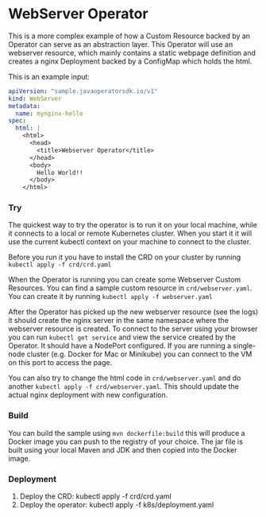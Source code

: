 # WebServer Operator

This is a more complex example of how a Custom Resource backed by an Operator can serve as
an abstraction layer. This Operator will use an webserver resource, which mainly contains a
static webpage definition and creates a nginx Deployment backed by a ConfigMap which holds
the html.

This is an example input:
```yaml
apiVersion: "sample.javaoperatorsdk.io/v1"
kind: WebServer
metadata:
  name: mynginx-hello
spec:
  html: |
    <html>
      <head>
        <title>Webserver Operator</title>
      </head>
      <body>
        Hello World!!
      </body>
    </html>
```

### Try 

The quickest way to try the operator is to run it on your local machine, while it connects to a local or remote
Kubernetes cluster. When you start it it will use the current kubectl context on your machine to connect to the cluster.

Before you run it you have to install the CRD on your cluster by running `kubectl apply -f crd/crd.yaml`

When the Operator is running you can create some Webserver Custom Resources. You can find a sample custom resource in
`crd/webserver.yaml`. You can create it by running `kubectl apply -f webserver.yaml`

After the Operator has picked up the new webserver resource (see the logs) it should create the nginx server in the 
same namespace where the webserver resource is created. To connect to the server using your browser you can
run `kubectl get service` and view the service created by the Operator. It should have a NodePort configured. If you are
running a single-node cluster (e.g. Docker for Mac or Minikube) you can connect to the VM on this port to access the
page.

You can also try to change the html code in `crd/webserver.yaml` and do another `kubectl apply -f crd/webserver.yaml`.
This should update the actual nginx deployment with new configuration.  

### Build

You can build the sample using `mvn dockerfile:build` this will produce a Docker image you can push to the registry 
of your choice. The jar file is built using your local Maven and JDK and then copied into the Docker image.

### Deployment

1. Deploy the CRD: kubectl apply -f crd/crd.yaml
2. Deploy the operator: kubectl apply -f k8s/deployment.yaml
